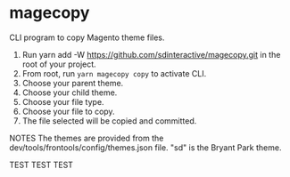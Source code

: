# magecopy
CLI program to copy Magento theme files.

1. Run yarn add -W https://github.com/sdinteractive/magecopy.git in the root of your project.
2. From root, run `yarn magecopy copy` to activate CLI.
3. Choose your parent theme.
4. Choose your child theme.
5. Choose your file type.
6. Choose your file to copy. 
7. The file selected will be copied and committed. 

NOTES
The themes are provided from the dev/tools/frontools/config/themes.json file.
"sd" is the Bryant Park theme.

TEST TEST TEST
